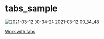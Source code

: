 # tabs_sample

![2021-03-12 00-34-24 2021-03-12 00_34_48](https://user-images.githubusercontent.com/38596913/110812211-c5e42500-82ca-11eb-9f03-7c1167da9061.gif)


[Work with tabs](https://flutter.dev/docs/cookbook/design/tabs)
